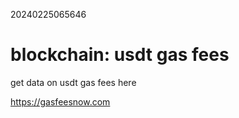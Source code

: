 20240225065646

# blockchain: usdt gas fees

get data on usdt gas fees here

<https://gasfeesnow.com>
